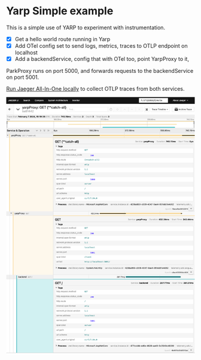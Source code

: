 # Yarp Simple example

This is a simple use of YARP to experiment with instrumentation.

- [X] Get a hello world route running in Yarp
- [X] Add OTel config set to send logs, metrics, traces to OTLP endpoint on localhost
- [X] Add a backendService, config that with OTel too, point YarpProxy to it, 

ParkProxy runs on port 5000, and forwards requests to the backendService on port 5001.

[Run Jaeger All-In-One locally](https://www.jaegertracing.io/docs/1.22/getting-started/) to collect OTLP traces from both services.

![distributed trace](images/jaeger-dist-trace.png)
